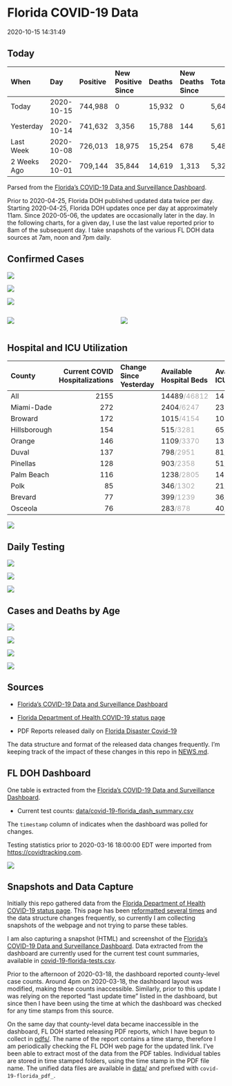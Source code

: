 Florida COVID-19 Data
================
2020-10-15 14:31:49

## Today

| When        | Day        | Positive | New Positive Since | Deaths | New Deaths Since | Total     |
| :---------- | :--------- | :------- | :----------------- | :----- | :--------------- | :-------- |
| Today       | 2020-10-15 | 744,988  | 0                  | 15,932 | 0                | 5,643,521 |
| Yesterday   | 2020-10-14 | 741,632  | 3,356              | 15,788 | 144              | 5,615,247 |
| Last Week   | 2020-10-08 | 726,013  | 18,975             | 15,254 | 678              | 5,489,758 |
| 2 Weeks Ago | 2020-10-01 | 709,144  | 35,844             | 14,619 | 1,313            | 5,325,835 |

Parsed from the [Florida’s COVID-19 Data and Surveillance
Dashboard](https://fdoh.maps.arcgis.com/apps/opsdashboard/index.html#/8d0de33f260d444c852a615dc7837c86).

Prior to 2020-04-25, Florida DOH published updated data twice per day.
Starting 2020-04-25, Florida DOH updates once per day at approximately
11am. Since 2020-05-06, the updates are occasionally later in the day.
In the following charts, for a given day, I use the last value reported
prior to 8am of the subsequent day. I take snapshots of the various FL
DOH data sources at 7am, noon and 7pm daily.

## Confirmed Cases

![](plots/covid-19-florida-daily-test-changes.png)

![](plots/covid-19-florida-deaths-by-day.png)

![](plots/covid-19-florida-county-top-6.png)

<div class="columns">

<div class="column is-full-mobile">

![](plots/covid-19-florida-testing.png)

</div>

<div class="column is-full-mobile">

![](plots/covid-19-florida-total-positive.png)

</div>

</div>

## Hospital and ICU Utilization

| County       | Current COVID Hospitalizations | Change Since Yesterday | Available Hospital Beds                      | Available ICU Beds                         |
| :----------- | -----------------------------: | :--------------------- | :------------------------------------------- | :----------------------------------------- |
| All          |                           2155 |                        | 14489<span style="color: #aaa">/46812</span> | 1405<span style="color: #aaa">/4620</span> |
| Miami-Dade   |                            272 |                        | 2404<span style="color: #aaa">/6247</span>   | 237<span style="color: #aaa">/709</span>   |
| Broward      |                            172 |                        | 1015<span style="color: #aaa">/4154</span>   | 104<span style="color: #aaa">/340</span>   |
| Hillsborough |                            154 |                        | 515<span style="color: #aaa">/3281</span>    | 65<span style="color: #aaa">/314</span>    |
| Orange       |                            146 |                        | 1109<span style="color: #aaa">/3370</span>   | 130<span style="color: #aaa">/274</span>   |
| Duval        |                            137 |                        | 798<span style="color: #aaa">/2951</span>    | 81<span style="color: #aaa">/356</span>    |
| Pinellas     |                            128 |                        | 903<span style="color: #aaa">/2358</span>    | 51<span style="color: #aaa">/250</span>    |
| Palm Beach   |                            116 |                        | 1238<span style="color: #aaa">/2805</span>   | 145<span style="color: #aaa">/258</span>   |
| Polk         |                             85 |                        | 346<span style="color: #aaa">/1302</span>    | 21<span style="color: #aaa">/138</span>    |
| Brevard      |                             77 |                        | 399<span style="color: #aaa">/1239</span>    | 36<span style="color: #aaa">/130</span>    |
| Osceola      |                             76 |                        | 283<span style="color: #aaa">/878</span>     | 40<span style="color: #aaa">/82</span>     |

![](plots/covid-19-florida-icu-usage.png)

## Daily Testing

![](plots/covid-19-florida-tests-per-case.png)

<!-- ![](plots/covid-19-florida-change-new-cases.png) -->

![](plots/covid-19-florida-tests-percent-positive.png)

![](plots/covid-19-florida-test-and-case-growth.png)

## Cases and Deaths by Age

![](plots/covid-19-florida-weekly-events-by-age.png)

![](plots/covid-19-florida-age.png)

![](plots/covid-19-florida-age-deaths.png)

![](plots/covid-19-florida-age-sex.png)

## Sources

  - [Florida’s COVID-19 Data and Surveillance
    Dashboard](https://fdoh.maps.arcgis.com/apps/opsdashboard/index.html#/8d0de33f260d444c852a615dc7837c86)

  - [Florida Department of Health COVID-19 status
    page](http://www.floridahealth.gov/diseases-and-conditions/COVID-19/)

  - PDF Reports released daily on [Florida Disaster
    Covid-19](http://www.floridahealth.gov/diseases-and-conditions/COVID-19/)

The data structure and format of the released data changes frequently.
I’m keeping track of the impact of these changes in this repo in
[NEWS.md](NEWS.md).

## FL DOH Dashboard

One table is extracted from the [Florida’s COVID-19 Data and
Surveillance
Dashboard](https://fdoh.maps.arcgis.com/apps/opsdashboard/index.html#/8d0de33f260d444c852a615dc7837c86).

  - Current test counts:
    [data/covid-19-florida\_dash\_summary.csv](data/covid-19-florida_dash_summary.csv)

The `timestamp` column of indicates when the dashboard was polled for
changes.

Testing statistics prior to 2020-03-16 18:00:00 EDT were imported from
<https://covidtracking.com>.

![](screenshots/fodh_maps_arcgis_com__apps__opsdashboard.png)

## Snapshots and Data Capture

Initially this repo gathered data from the [Florida Department of Health
COVID-19 status
page](http://www.floridahealth.gov/diseases-and-conditions/COVID-19/).
This page has been [reformatted several
times](screenshots/floridahealth_gov__diseases-and-conditions__COVID-19.png)
and the data structure changes frequently, so currently I am collecting
snapshots of the webpage and not trying to parse these tables.

I am also capturing a snapshot (HTML) and screenshot of the [Florida’s
COVID-19 Data and Surveillance
Dashboard](https://fdoh.maps.arcgis.com/apps/opsdashboard/index.html#/8d0de33f260d444c852a615dc7837c86).
Data extracted from the dashboard are currently used for the current
test count summaries, available in
[covid-19-florida-tests.csv](covid-19-florida-tests.csv).

Prior to the afternoon of 2020-03-18, the dashboard reported
county-level case counts. Around 4pm on 2020-03-18, the dashboard layout
was modified, making these counts inaccessible. Similarly, prior to this
update I was relying on the reported “last update time” listed in the
dashboard, but since then I have been using the time at which the
dashboard was checked for any time stamps from this source.

On the same day that county-level data became inaccessible in the
dashboard, FL DOH started releasing PDF reports, which I have begun to
collect in [pdfs/](pdfs/). The name of the report contains a time stamp,
therefore I am periodically checking the FL DOH web page for the updated
link. I’ve been able to extract most of the data from the PDF tables.
Individual tables are stored in time stamped folders, using the time
stamp in the PDF file name. The unified data files are available in
[data/](data/) and prefixed with `covid-19-florida_pdf_`.
